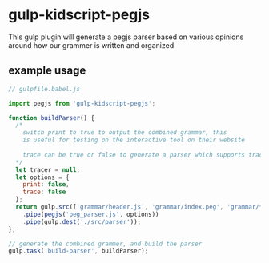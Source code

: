 # gulp-kidscript-pegjs

This gulp plugin will generate a pegjs parser based on various opinions around how our grammer is written and organized

## example usage
```JavaScript
// gulpfile.babel.js

import pegjs from 'gulp-kidscript-pegjs';

function buildParser() {
  /*
    switch print to true to output the combined grammar, this 
    is useful for testing on the interactive tool on their website
    
    trace can be true or false to generate a parser which supports tracing
  */ 
  let tracer = null;
  let options = {
    print: false,
    trace: false
  };
  return gulp.src(['grammar/header.js', 'grammar/index.peg', 'grammar/**/*.peg'])
    .pipe(pegjs('peg_parser.js', options))
    .pipe(gulp.dest('./src/parser'));
};

// generate the combined grammer, and build the parser
gulp.task('build-parser', buildParser);
```
